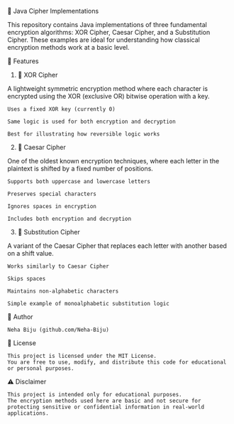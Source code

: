 🔐 Java Cipher Implementations

This repository contains Java implementations of three fundamental encryption algorithms: XOR Cipher, Caesar Cipher, and a Substitution Cipher. These examples are ideal for understanding how classical encryption methods work at a basic level.

📂 Features

1. 🔑 XOR Cipher

A lightweight symmetric encryption method where each character is encrypted using the XOR (exclusive OR) bitwise operation with a key.

    Uses a fixed XOR key (currently 0)

    Same logic is used for both encryption and decryption

    Best for illustrating how reversible logic works

2. 🔐 Caesar Cipher

One of the oldest known encryption techniques, where each letter in the plaintext is shifted by a fixed number of positions.

    Supports both uppercase and lowercase letters

    Preserves special characters

    Ignores spaces in encryption

    Includes both encryption and decryption

3. 🔄 Substitution Cipher

A variant of the Caesar Cipher that replaces each letter with another based on a shift value.

    Works similarly to Caesar Cipher

    Skips spaces

    Maintains non-alphabetic characters

    Simple example of monoalphabetic substitution logic

  👤 Author

    Neha Biju (github.com/Neha-Biju)
  
  📄 License

    This project is licensed under the MIT License.
    You are free to use, modify, and distribute this code for educational or personal purposes.

⚠️ Disclaimer

    This project is intended only for educational purposes.
    The encryption methods used here are basic and not secure for protecting sensitive or confidential information in real-world applications.
